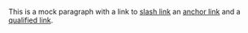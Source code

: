 This is a mock paragraph with a link to [slash link](/README.md) an [anchor link](#api) and a [qualified link](http://example.com).
